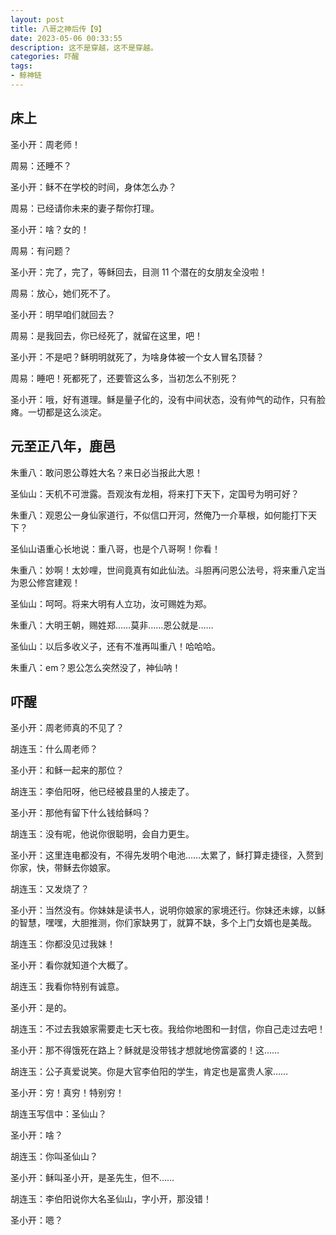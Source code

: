 ```yaml
---
layout: post
title: 八哥之神后传【9】
date: 2023-05-06 00:33:55
description: 这不是穿越，这不是穿越。
categories: 吓醒
tags:
- 鲸神链
---
```

## 床上

圣小开：周老师！

周易：还睡不？

圣小开：稣不在学校的时间，身体怎么办？

周易：已经请你未来的妻子帮你打理。

圣小开：啥？女的！

周易：有问题？

圣小开：完了，完了，等稣回去，目测 11 个潜在的女朋友全没啦！

周易：放心，她们死不了。

圣小开：明早咱们就回去？

周易：是我回去，你已经死了，就留在这里，吧！

圣小开：不是吧？稣明明就死了，为啥身体被一个女人冒名顶替？

周易：睡吧！死都死了，还要管这么多，当初怎么不别死？

圣小开：哦，好有道理。稣是量子化的，没有中间状态，没有帅气的动作，只有脸瘫。一切都是这么淡定。

## 元至正八年，鹿邑

朱重八：敢问恩公尊姓大名？来日必当报此大恩！

圣仙山：天机不可泄露。吾观汝有龙相，将来打下天下，定国号为明可好？

朱重八：观恩公一身仙家道行，不似信口开河，然俺乃一介草根，如何能打下天下？

圣仙山语重心长地说：重八哥，也是个八哥啊！你看！

朱重八：妙啊！太妙哩，世间竟真有如此仙法。斗胆再问恩公法号，将来重八定当为恩公修宫建观！

圣仙山：呵呵。将来大明有人立功，汝可赐姓为郑。

朱重八：大明王朝，赐姓郑……莫非……恩公就是……

圣仙山：以后多收义子，还有不准再叫重八！哈哈哈。

朱重八：em？恩公怎么突然没了，神仙呐！

## 吓醒

圣小开：周老师真的不见了？

胡连玉：什么周老师？

圣小开：和稣一起来的那位？

胡连玉：李伯阳呀，他已经被县里的人接走了。

圣小开：那他有留下什么钱给稣吗？

胡连玉：没有呢，他说你很聪明，会自力更生。

圣小开：这里连电都没有，不得先发明个电池……太累了，稣打算走捷径，入赘到你家，快，带稣去你娘家。

胡连玉：又发烧了？

圣小开：当然没有。你妹妹是读书人，说明你娘家的家境还行。你妹还未嫁，以稣的智慧，嘿嘿，大胆推测，你们家缺男丁，就算不缺，多个上门女婿也是美哉。

胡连玉：你都没见过我妹！

圣小开：看你就知道个大概了。

胡连玉：我看你特别有诚意。

圣小开：是的。

胡连玉：不过去我娘家需要走七天七夜。我给你地图和一封信，你自己走过去吧！

圣小开：那不得饿死在路上？稣就是没带钱才想就地傍富婆的！这……

胡连玉：公子真爱说笑。你是大官李伯阳的学生，肯定也是富贵人家……

圣小开：穷！真穷！特别穷！

胡连玉写信中：圣仙山？

圣小开：啥？

胡连玉：你叫圣仙山？

圣小开：稣叫圣小开，是圣先生，但不……

胡连玉：李伯阳说你大名圣仙山，字小开，那没错！

圣小开：嗯？
